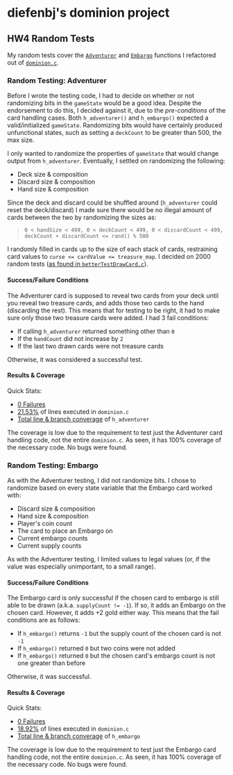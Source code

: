 # diefenbj's dominion project

## HW4 Random Tests
My random tests cover the [`Adventurer`][1] and [`Embargo`][2] functions
I refactored out of [`dominion.c`](dominion.c).

### Random Testing: Adventurer
Before I wrote the testing code, I had to decide on whether or not
randomizing bits in the `gameState` would be a good idea. Despite
the endorsement to do this, I decided against it, due to the
_pre-conditions_ of the card handling cases. Both `h_adventurer()`
and `h_embargo()` expected a valid/initialized `gameState`. Randomizing
bits would have certainly produced unfunctional states, such as
setting a `deckCount` to be greater than 500, the max size.

I only wanted to randomize the properties of `gameState` that would
change output from `h_adventurer`. Eventually, I settled on randomizing
the following:
 - Deck size & composition
 - Discard size & composition
 - Hand size & composition

Since the deck and discard could be shuffled around (`h_adventurer`
could reset the deck/discard) I made sure there would be no illegal
amount of cards between the two by randomizing the sizes as: 
> `0 < handSize < 499, 0 < deckCount < 499, 0 < discardCount < 499, 
deckCount + discardCount <= rand() % 500`

I randomly filled in cards up to the size of each stack of cards,
restraining card values to `curse <= cardValue <= treasure_map`.
I decided on 2000 random tests ([as found in `betterTestDrawCard.c`][3]).

#### Success/Failure Conditions
The Adventurer card is supposed to reveal two cards
from your deck until you reveal two treasure cards, and adds those
two cards to the hand (discarding the rest). This means that for
testing to be right, it had to make sure only those two treasure
cards were added. I had 3 fail conditions:
 - If calling `h_adventurer` returned something other than `0`
 - If the `handCount` did not increase by `2`
 - If the last two drawn cards were not treasure cards

Otherwise, it was considered a successful test.

#### Results & Coverage
Quick Stats:
 - [0 Failures][4]
 - [21.53%][5] of lines executed in `dominion.c`
 - [Total line & branch converage][6] of `h_adventurer`

The coverage is low due to the requirement to test just the
Adventurer card handling code, not the entire `dominion.c`.
As seen, it has 100% coverage of the necessary code. No bugs
were found.

### Random Testing: Embargo
As with the Adventurer testing, I did not randomize bits. I chose
to randomize based on every state variable that the Embargo card
worked with:
 - Discard size & composition
 - Hand size & composition
 - Player's coin count
 - The card to place an Embargo on
 - Current embargo counts
 - Current supply counts

As with the Adventurer testing, I limited values to legal values (or,
if the value was especially unimportant, to a small range).

#### Success/Failure Conditions
The Embargo card is only successful if the chosen card to embargo is
still able to be drawn (a.k.a. `supplyCount != -1`). If so, it
adds an Embargo on the chosen card. However, it adds +2 gold either
way. This means that the fail conditions are as follows:
 - If `h_embargo()` returns `-1` but the supply count of the chosen 
 card is not `-1`
 - If `h_embargo()` returned `0` but two coins were not added
 - If `h_embargo()` returned `0` but the chosen card's embargo count 
 is not one greater than before

Otherwise, it was successful.

#### Results & Coverage
Quick Stats:
 - [0 Failures][7]
 - [18.92%][8] of lines executed in `dominion.c`
 - [Total line & branch converage][9] of `h_embargo`

The coverage is low due to the requirement to test just the
Embargo card handling code, not the entire `dominion.c`.
As seen, it has 100% coverage of the necessary code. No bugs
were found.

[0]:References_Below
[1]:https://github.com/TheVulch/cs362s15/blob/cfdcda1af5456711e868f7aa98cd266d94cba1b3/projects/diefenbj/dominion/dominion.c#L1249-L1274
[2]:https://github.com/TheVulch/cs362s15/blob/cfdcda1af5456711e868f7aa98cd266d94cba1b3/projects/diefenbj/dominion/dominion.c#L1276-L1292
[3]:https://github.com/TheVulch/cs362s15/blob/cfdcda1af5456711e868f7aa98cd266d94cba1b3/projects/diefenbj/dominion/betterTestDrawCard.c#L35
[4]:https://github.com/TheVulch/cs362s15/blob/a9e8938c9e2016ffbb1b9288716dd6258da125fa/projects/diefenbj/dominion/randomtestadventurer.out#L2002
[5]:https://github.com/TheVulch/cs362s15/blob/a9e8938c9e2016ffbb1b9288716dd6258da125fa/projects/diefenbj/dominion/randomtestadventurer.out#L2004
[6]:https://github.com/TheVulch/cs362s15/blob/a9e8938c9e2016ffbb1b9288716dd6258da125fa/projects/diefenbj/dominion/randomtestadventurer.out#L3777-L3817
[7]:https://github.com/TheVulch/cs362s15/blob/a9e8938c9e2016ffbb1b9288716dd6258da125fa/projects/diefenbj/dominion/randomtestcard.out#L2002
[8]:https://github.com/TheVulch/cs362s15/blob/a9e8938c9e2016ffbb1b9288716dd6258da125fa/projects/diefenbj/dominion/randomtestcard.out#L2004
[9]:https://github.com/TheVulch/cs362s15/blob/a9e8938c9e2016ffbb1b9288716dd6258da125fa/projects/diefenbj/dominion/randomtestcard.out#L3819-L3839

